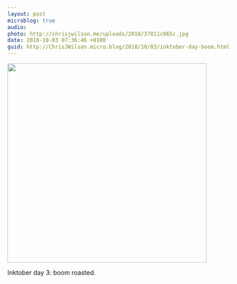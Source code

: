```yaml
---
layout: post
microblog: true
audio: 
photo: http://chrisjwilson.me/uploads/2018/37811c065c.jpg
date: 2018-10-03 07:36:46 +0100
guid: http://ChrisJWilson.micro.blog/2018/10/03/inktober-day-boom.html
---
```

<a href="http://chrisjwilson.me/uploads/2018/37811c065c.jpg"><img src="http://chrisjwilson.me/uploads/2018/37811c065c.jpg" width="449" height="600" style="height: auto;" class="sunlit_image" /></a>

Inktober day 3: boom roasted. 

